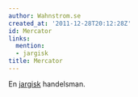 ```yaml
---
author: Wahnstrom.se
created_at: '2011-12-28T20:12:28Z'
id: Mercator
links:
  mention:
  - jargisk
title: Mercator
---
```


En [jargisk] handelsman.

  [jargisk]: jargisk